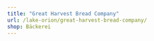 ```yaml
---
title: "Great Harvest Bread Company"
url: /lake-orion/great-harvest-bread-company/
shop: Bäckerei
---
```

